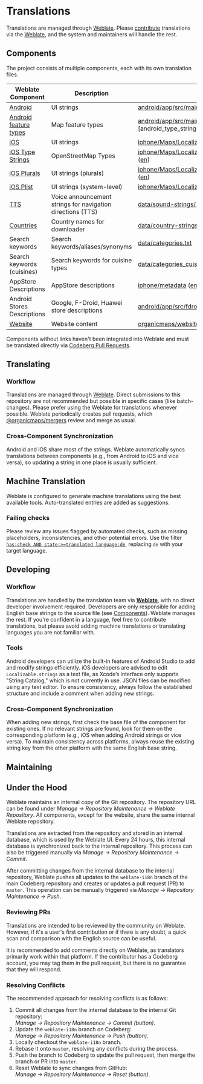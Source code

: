 # Translations

Translations are managed through [Weblate][weblate]. Please [contribute][contribute] translations via the [Weblate][weblate], and the system and maintainers will handle the rest.

## Components

The project consists of multiple components, each with its own translation files.

| Weblate Component                                   | Description                                                | Translation Files                                                                                        |
| --------------------------------------------------- | ---------------------------------------------------------- | -------------------------------------------------------------------------------------------------------- |
| [Android][android_weblate]                          | UI strings                                                 | [android/app/src/main/res/values\*/strings.xml][android_git] ([en][android_git_en])                      |
| [Android feature types][android_typestrings_weblate] | Map feature types                                        | [android/app/src/main/res/values\*/type_strings.xml][android_git] ([en][android_type_strings_git_en])    |
| [iOS][ios_weblate]                                  | UI strings                                                 | [iphone/Maps/LocalizedStrings/\*.lproj/Localizable.strings][ios_git] ([en][ios_git_en])                  |
| [iOS Type Strings][ios_typestrings_weblate]         | OpenStreetMap Types                                        | [iphone/Maps/LocalizedStrings/\*.lproj/LocalizableTypes.strings][ios_git] ([en][ios_typestrings_git_en]) |
| [iOS Plurals][ios_plurals_weblate]                  | UI strings (plurals)                                       | [iphone/Maps/LocalizedStrings/\*.lproj/Localizable.stringsdict][ios_git] ([en][ios_plurals_git_en])      |
| [iOS Plist][ios_plist_weblate]                      | UI strings (system-level)                                  | [iphone/Maps/LocalizedStrings/\*.lproj/InfoPlist.strings][ios_git] ([en][ios_plist_git_en])              |
| [TTS][tts_weblate]                                  | Voice announcement strings for navigation directions (TTS) | [data/sound-strings/\*.json][tts_git] ([en][tts_git_en])                                                 |
| [Countries][countries_weblate]                      | Country names for downloader                               | [data/country-strings/\*.json][countries_git] ([en][countries_git_en])                                   |
| Search keywords                                     | Search keywords/aliases/synonyms                           | [data/categories.txt][categories_git]                                                                    |
| Search keywords (cuisines)                          | Search keywords for cuisine types                          | [data/categories_cuisines.txt][categories_cuisines_git]                                                  |
| AppStore Descriptions                               | AppStore descriptions                                      | [iphone/metadata][appstore_git] ([en][appstore_git_en])                                                  |
| Android Stores Descriptions                                | Google, F-Droid, Huawei store descriptions                 | [android/app/src/fdroid/play][googleplay_git] ([en][googleplay_git_en])                                  |
| [Website][website_weblate]                          | Website content                                            | [organicmaps/website][website_git] ([see details][website_guide])                                        |

Components without links haven't been integrated into Weblate and must be translated directly via [Codeberg Pull Requests](CONTRIBUTING.md).

## Translating

### Workflow

Translations are managed through [Weblate][weblate]. Direct submissions to this repository are not recommended but possible in specific cases (like batch-changes). Please prefer using the Weblate for translations whenever possible. Weblate periodically creates pull requests, which [@organicmaps/mergers][mergers] review and merge as usual.

### Cross-Component Synchronization

Android and iOS share most of the strings. Weblate automatically syncs translations between components (e.g., from Android to iOS and vice versa), so updating a string in one place is usually sufficient.

## Machine Translation

Weblate is configured to generate machine translations using the best available tools. Auto-translated entries are added as suggestions.

### Failing checks

Please review any issues flagged by automated checks, such as missing placeholders, inconsistencies, and other potential errors. Use the filter [`has:check AND state:>=translated language:de`][failing_checks], replacing `de` with your target language.

## Developing

### Workflow

Translations are handled by the translation team via [**Weblate**][weblate], with no direct developer involvement required. Developers are only responsible for adding English base strings to the source file (see [Components](#components)). Weblate manages the rest. If you're confident in a language, feel free to contribute translations, but please avoid adding machine translations or translating languages you are not familiar with.

### Tools

Android developers can utilize the built-in features of Android Studio to add and modify strings efficiently. iOS developers are advised to edit `Localizable.strings` as a text file, as Xcode’s interface only supports "String Catalog," which is not currently in use. JSON files can be modified using any text editor. To ensure consistency, always follow the established structure and include a comment when adding new strings.

### Cross-Component Synchronization

When adding new strings, first check the base file of the component for existing ones. If no relevant strings are found, look for them on the corresponding platform (e.g., iOS when adding Android strings or vice versa). To maintain consistency across platforms, always reuse the existing string key from the other platform with the same English base string.

## Maintaining

## Under the Hood

Weblate maintains an internal copy of the Git repository. The repository URL can be found under _Manage → Repository Maintenance → Weblate Repository_. All components, except for the website, share the same internal Weblate repository.

Translations are extracted from the repository and stored in an internal database, which is used by the Weblate UI. Every 24 hours, this internal database is synchronized back to the internal repository. This process can also be triggered manually via _Manage → Repository Maintenance → Commit_.

After committing changes from the internal database to the internal repository, Weblate pushes all updates to the `weblate-i18n` branch of the main Codeberg repository and creates or updates a pull request (PR) to `master`. This operation can be manually triggered via _Manage → Repository Maintenance → Push_.

### Reviewing PRs

Translations are intended to be reviewed by the community on Weblate. However, if it's a user's first contribution or if there is any doubt, a quick scan and comparison with the English source can be useful.

It is recommended to add comments directly on Weblate, as translators primarily work within that platform. If the contributor has a Codeberg account, you may tag them in the pull request, but there is no guarantee that they will respond.

### Resolving Conflicts

The recommended approach for resolving conflicts is as follows:

1. Commit all changes from the internal database to the internal Git repository:  
   _Manage → Repository Maintenance → Commit (button)_.
2. Update the `weblate-i18n` branch on Codeberg:  
   _Manage → Repository Maintenance → Push (button)_.
3. Locally checkout the `weblate-i18n` branch.
4. Rebase it onto `master`, resolving any conflicts during the process.
5. Push the branch to Codeberg to update the pull request, then merge the branch or PR into `master`.
6. Reset Weblate to sync changes from GitHub:  
   _Manage → Repository Maintenance → Reset (button)_.

[weblate]: https://hosted.weblate.org/projects/organicmaps/
[contribute]: https://docs.weblate.org/en/latest/workflows.html
[android_weblate]: https://hosted.weblate.org/projects/organicmaps/android/
[android_git]: https://github.com/organicmaps/organicmaps/blob/master/android/app/src/main/res/
[android_git_en]: https://github.com/organicmaps/organicmaps/blob/master/android/app/src/main/res/values/strings.xml
[android_typestrings_weblate]: https://hosted.weblate.org/projects/organicmaps/android-typestrings/
[android_typestrings_git_en]: https://github.com/organicmaps/organicmaps/blob/master/android/app/src/main/res/values/types_strings.xml
[countries_weblate]: https://hosted.weblate.org/projects/organicmaps/countries/
[countries_git]: https://github.com/organicmaps/organicmaps/tree/master/data/countries-strings
[countries_git_en]: https://github.com/organicmaps/organicmaps/blob/master/data/countries-strings/en.json/localize.json
[ios_weblate]: https://hosted.weblate.org/projects/organicmaps/ios/
[ios_git]: https://github.com/organicmaps/organicmaps/blob/master/iphone/Maps/LocalizedStrings/
[ios_git_en]: https://github.com/organicmaps/organicmaps/blob/master/iphone/Maps/LocalizedStrings/en.lproj/Localizable.strings
[ios_plist_weblate]: https://hosted.weblate.org/projects/organicmaps/ios-plist/
[ios_plist_git_en]: https://github.com/organicmaps/organicmaps/blob/master/iphone/Maps/LocalizedStrings/en.lproj/InfoPlist.strings
[ios_typestrings_weblate]: https://hosted.weblate.org/projects/organicmaps/ios-typestrings/
[ios_typestrings_git_en]: https://github.com/organicmaps/organicmaps/blob/master/iphone/Maps/LocalizedStrings/en.lproj/LocalizableTypes.strings
[ios_plurals_weblate]: https://hosted.weblate.org/projects/organicmaps/ios-plurals/
[ios_plurals_git_en]: https://github.com/organicmaps/organicmaps/blob/master/iphone/Maps/LocalizedStrings/en.lproj/Localizable.stringsdict
[tts_weblate]: https://hosted.weblate.org/projects/organicmaps/tts/
[tts_git]: https://github.com/organicmaps/organicmaps/tree/master/data/sound-strings
[tts_git_en]: https://github.com/organicmaps/organicmaps/blob/master/data/sound-strings/en.json/localize.json
[categories_git]: https://github.com/organicmaps/organicmaps/blob/master/data/categories.txt
[categories_cuisines_git]: https://github.com/organicmaps/organicmaps/blob/master/data/categories_cuisines.txt
[website_weblate]: https://hosted.weblate.org/projects/organicmaps/website/
[website_git]: https://github.com/organicmaps/website/
[website_guide]: https://github.com/organicmaps/website/blob/master/TRANSLATIONS.md
[appstore_git]: https://github.com/organicmaps/organicmaps/tree/master/iphone/metadata
[appstore_git_en]: https://github.com/organicmaps/organicmaps/tree/master/iphone/metadata/en-US
[googleplay_git]: https://github.com/organicmaps/organicmaps/tree/master/android/app/src/fdroid/play
[googleplay_git_en]: https://github.com/organicmaps/organicmaps/tree/master/android/app/src/fdroid/play/listings/en-US
[mergers]: https://github.com/orgs/organicmaps/teams/mergers/members
[failing_checks]: https://hosted.weblate.org/search/organicmaps/?q=has%3Acheck+AND+state%3A%3E%3Dtranslated+language%3Aru&sort_by=target&checksum=
